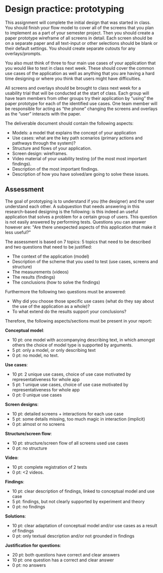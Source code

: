 # Design practice: prototyping

This assignment will complete the initial design that was started in class. You should finish your
flow model to cover all of the screens that you plan to implement as a part of your semester
project. Then you should create a paper prototype wireframe of all screens in detail. Each screen
should be on a separate paper and all text-input or other selections should be blank or their
default settings. You should create separate cutouts for any overlays/prompts.

You also must think of three to four main use cases of your application that you would like to test
in class next week. These should cover the common use cases of the application as well as anything
that you are having a hard time designing or where you think that users might have difficulties.

All screens and overlays should be brought to class next week for a usability trial that will be
conducted at the start of class. Each group will have team members from other groups try their
application by “using” the paper prototype for each of the identified use cases. One team member
will be responsible for acting as “the phone” changing the screens and overlays as the “user”
interacts with the paper.

The deliverable document should contain the following aspects:

- Models: a model that explains the concept of your application
- Use cases: what are the key path scenarios (primary actions and pathways through the system)?
- Structure and flows of your application.
- Screen design: wireframes. 
- Video material of your usability testing (of the most most important findings).
- Description of the most important findings.
- Description of how you have solved/are going to solve these issues. 

## Assessment

The goal of prototyping is to understand if you (the designer) and the user understand each other. A subquestion that needs answering in this research-based designing is the following: is this indeed an useful application that solves a problem for a certain group of users. This question is not easily answered by performing tests. Questions you can answer however are: "Are there unexpected aspects of this application that make it less useful?"

The assessment is based on 7 topics: 5 topics that need to be described and two questions that need to be justified:

* The context of the application (model)
* Description of the scheme that you used to test (use cases, screens and structure)
* The measurements (videos)
* The results (findings)
* The conclusions (how to solve the findings)

Furthermore the following two questions must be answered:

* Why did you choose those specific use cases (what do they say about the use of the application as a whole)?
* To what extend do the results support your conclusions?

Therefore, the following aspects/sections must be present in your report:

__Conceptual model__:

- 10 pt: one model with accompanying describing text, in which amongst others the choice of model type is supported by arguments.
- 5 pt: only a model, or only describing text
- 0 pt: no model, no text.

__Use cases__:

- 10 pt: 2 unique use cases, choice of use case motivated by representativeness for whole app
- 5 pt: 1 unique use cases, choice of use case motivated by representativeness for whole app
- 0 pt: 0 unique use cases

__Screen designs__:

- 10 pt: detailed screens + interactions for each use case
- 5 pt: some details missing, too much magic in interaction (implicit)
- 0 pt: almost or no screens

__Structure/screen flow__:

- 10 pt: structure/screen flow of all screens used use cases
- 0 pt: no structure

__Video__:

- 10 pt: complete registration of 2 tests
- 0 pt: <2 videos.

__Findings__:

- 10 pt: clear description of findings, linked to conceptual model and use case
- 5 pt: findings, but not clearly supported by experiment and theory
- 0 pt: no findings

__Solutions__:

- 10 pt: clear adaptation of conceptual model and/or use cases as a result of findings
- 0 pt: only textual description and/or not grounded in findings

__Justification for questions__:

- 20 pt: both questions have correct and clear answers
- 10 pt: one question has a correct and clear answer
- 0 pt: no answers

